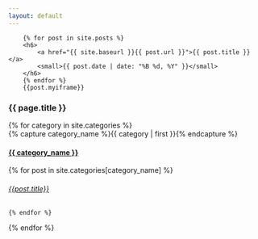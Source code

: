 ```yaml
---
layout: default
---
```


        {% for post in site.posts %}
        <h6>
            <a href="{{ site.baseurl }}{{ post.url }}">{{ post.title }}</a>
            <small>{{ post.date | date: "%B %d, %Y" }}</small>
        </h6>
        {% endfor %}
        {{post.myiframe}}



<h3>  {{ page.title }} </h3>

<div id="categories">
{% for category in site.categories %}
  <div class="category-box" >
    {% capture category_name %}{{ category | first }}{% endcapture %}
    <div id="#{{ category_name | slugize }}"></div>
    <h4 class="category-head"><a href="{{ site.baseurl }}/blog/categories/{{ category_name }}">{{ category_name }}</a></h4>
    <a name="{{ category_name | slugize }}"></a>
     {% for post in site.categories[category_name] %}
    <article class="center">
      <h6 ><a href="{{ site.baseurl }}{{ post.url }}">{{post.title}}</a></h6>
    </article>


    {% endfor %}

  </div>
{% endfor %}
</div>


